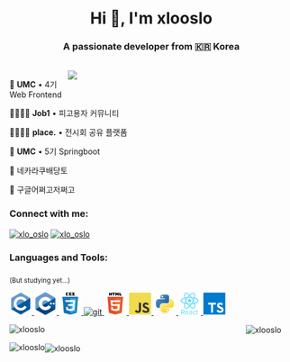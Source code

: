 <h1 align="center">Hi 👋, I'm xlooslo</h1>
<h3 align="center">A passionate developer from 🇰🇷 Korea</h3>
<br/>

<img align="right" width="400" src="https://mblogthumb-phinf.pstatic.net/20160916_23/crist9112_1474000783275Bi5is_GIF/tumblr_ntl6adJeov1tpri36o1_400.gif?type=w800"/>

🏢 **UMC** • 4기 Web Frontend

👨‍👩‍👧‍👦 **Job1** • 피고용자 커뮤니티

👨‍👩‍👧‍👦 **place.** • 전시회 공유 플랫폼

🏢 **UMC** • 5기 Springboot

🏢 네카라쿠배당토

🏢 구글어쩌고저쩌고

<h3 align="left">Connect with me:</h3>
<p align="left">
<a href="https://instagram.com/xlo_oslo" target="blank"><img align="center" src="https://raw.githubusercontent.com/rahuldkjain/github-profile-readme-generator/master/src/images/icons/Social/instagram.svg" alt="xlo_oslo" height="30" width="40" /></a>
<a href="https://www.youtube.com/c/xlo_oslo" target="blank"><img align="center" src="https://raw.githubusercontent.com/rahuldkjain/github-profile-readme-generator/master/src/images/icons/Social/youtube.svg" alt="xlo_oslo" height="30" width="40" /></a>
</p>
<h3 align="left">Languages and Tools:</h3> 
<sub>(But studying yet...)</sub>
<p align="left"> <a href="https://www.cprogramming.com/" target="_blank" rel="noreferrer"> <img src="https://raw.githubusercontent.com/devicons/devicon/master/icons/c/c-original.svg" alt="c" width="40" height="40"/> </a> <a href="https://www.w3schools.com/cpp/" target="_blank" rel="noreferrer"> <img src="https://raw.githubusercontent.com/devicons/devicon/master/icons/cplusplus/cplusplus-original.svg" alt="cplusplus" width="40" height="40"/> </a> <a href="https://www.w3schools.com/css/" target="_blank" rel="noreferrer"> <img src="https://raw.githubusercontent.com/devicons/devicon/master/icons/css3/css3-original-wordmark.svg" alt="css3" width="40" height="40"/> </a> <a href="https://git-scm.com/" target="_blank" rel="noreferrer"> <img src="https://www.vectorlogo.zone/logos/git-scm/git-scm-icon.svg" alt="git" width="40" height="40"/> </a> <a href="https://www.w3.org/html/" target="_blank" rel="noreferrer"> <img src="https://raw.githubusercontent.com/devicons/devicon/master/icons/html5/html5-original-wordmark.svg" alt="html5" width="40" height="40"/> </a> <a href="https://developer.mozilla.org/en-US/docs/Web/JavaScript" target="_blank" rel="noreferrer"> <img src="https://raw.githubusercontent.com/devicons/devicon/master/icons/javascript/javascript-original.svg" alt="javascript" width="40" height="40"/> </a> <a href="https://www.python.org" target="_blank" rel="noreferrer"> <img src="https://raw.githubusercontent.com/devicons/devicon/master/icons/python/python-original.svg" alt="python" width="40" height="40"/> </a> <a href="https://reactjs.org/" target="_blank" rel="noreferrer"> <img src="https://raw.githubusercontent.com/devicons/devicon/master/icons/react/react-original-wordmark.svg" alt="react" width="40" height="40"/> </a> <a href="https://www.typescriptlang.org/" target="_blank" rel="noreferrer"> <img src="https://raw.githubusercontent.com/devicons/devicon/master/icons/typescript/typescript-original.svg" alt="typescript" width="40" height="40"/> </a> </p>

<p><img align="left" width="420" src="https://github-readme-streak-stats.herokuapp.com/?user=xlooslo&theme=dark" alt="xlooslo" /></p>

<p><img align="center" width="400" src="https://github-readme-stats.vercel.app/api?username=xlooslo&show_icons=true&locale=en&theme=radical" alt="xlooslo" /></p>

<p><img align="left" height="200" src="http://github-profile-summary-cards.vercel.app/api/cards/most-commit-language?username=xlooslo&theme=2077&exclude=html" alt="xlooslo" /></p>

<p><img align="center" height="200" src="http://mazassumnida.wtf/api/generate_badge?boj=bluearth4587" alt="xlooslo" /></p>
